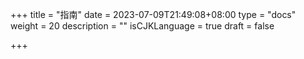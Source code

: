 +++
title = "指南"
date = 2023-07-09T21:49:08+08:00
type = "docs"
weight = 20
description = ""
isCJKLanguage = true
draft = false

+++
